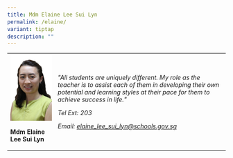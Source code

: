 ```yaml
---
title: Mdm Elaine Lee Sui Lyn
permalink: /elaine/
variant: tiptap
description: ""
---
```

<p></p>
<table>
<tbody>
<tr>
<td rowspan="1" colspan="1">
<div class="isomer-image-wrapper">
<img style="width:100%;" height="auto" width="100%" src="/images/ELAINE.jpg">
</div>
<p><strong>Mdm Elaine Lee Sui Lyn</strong>
</p>
</td>
<td rowspan="1" colspan="1">
<p><em>"All students are uniquely different. My role as the teacher is to assist each of them in developing their own potential and learning styles at their pace for them to achieve success in life."</em>
</p>
<p><em>Tel Ext: 203</em>
</p>
<p><em>Email:&nbsp;<a href="mailto:elaine_lee_sui_lyn@schools.gov.sg" rel="noopener noreferrer nofollow" target="_blank">elaine_lee_sui_lyn@schools.gov.sg</a></em>
</p>
</td>
</tr>
</tbody>
</table>
<p></p>